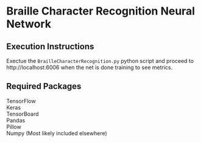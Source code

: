 # Braille Character Recognition Neural Network

## Execution Instructions
Exectue the `BrailleCharacterRecognition.py` python script and proceed to http://localhost:6006 when the net is done training to see metrics.

## Required Packages
TensorFlow  
Keras  
TensorBoard  
Pandas  
Pillow  
Numpy (Most likely included elsewhere)  
